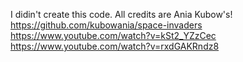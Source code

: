 I didin't create this code. All credits are Ania Kubow's!  
https://github.com/kubowania/space-invaders  
https://www.youtube.com/watch?v=kSt2_YZzCec  
https://www.youtube.com/watch?v=rxdGAKRndz8  
